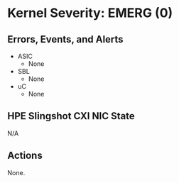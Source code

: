 # Kernel Severity: EMERG (0)

## Errors, Events, and Alerts

- ASIC
  - None
- SBL
  - None
- uC
  - None

## HPE Slingshot CXI NIC State

N/A

## Actions

None.
